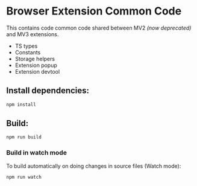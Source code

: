 # Browser Extension Common Code

This contains code common code shared between MV2 _(now deprecated)_ and MV3 extensions.
- TS types
- Constants
- Storage helpers
- Extension popup
- Extension devtool

## Install dependencies:

```sh
npm install
```

## Build:

```sh
npm run build
```

### Build in watch mode

To build automatically on doing changes in source files (Watch mode):

```sh
npm run watch
```
